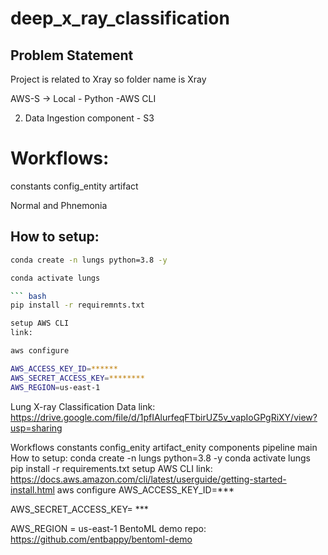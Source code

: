 # deep_x_ray_classification
## Problem Statement
Project is related to Xray so folder name is Xray


AWS-S -> Local - Python -AWS CLI

2. Data Ingestion component - S3 

# Workflows:

constants
config_entity
artifact

Normal and Phnemonia 

## How to setup:

``` bash
conda create -n lungs python=3.8 -y
```


```bash
conda activate lungs

``` bash
pip install -r requiremnts.txt
```
```bash
setup AWS CLI
link:

```

```bash
aws configure
```

``` bash
AWS_ACCESS_KEY_ID=******
AWS_SECRET_ACCESS_KEY=********
AWS_REGION=us-east-1
```


Lung X-ray Classification Data link: https://drive.google.com/file/d/1pfIAlurfeqFTbirUZ5v_vapIoGPgRiXY/view?usp=sharing

Workflows constants config_enity artifact_enity components pipeline main How to setup: conda create -n lungs python=3.8 -y conda activate lungs pip install -r requirements.txt setup AWS CLI link: https://docs.aws.amazon.com/cli/latest/userguide/getting-started-install.html aws configure AWS_ACCESS_KEY_ID=***

AWS_SECRET_ACCESS_KEY= ***

AWS_REGION = us-east-1 BentoML demo repo: https://github.com/entbappy/bentoml-demo